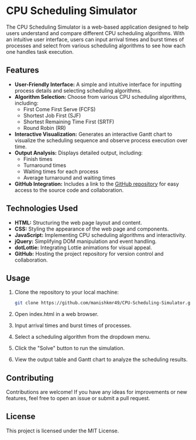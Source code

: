 # CPU Scheduling Simulator

The CPU Scheduling Simulator is a web-based application designed to help users understand and compare different CPU scheduling algorithms. With an intuitive user interface, users can input arrival times and burst times of processes and select from various scheduling algorithms to see how each one handles task execution.

## Features

- **User-Friendly Interface:** A simple and intuitive interface for inputting process details and selecting scheduling algorithms.
- **Algorithm Selection:** Choose from various CPU scheduling algorithms, including:
  - First Come First Serve (FCFS)
  - Shortest Job First (SJF)
  - Shortest Remaining Time First (SRTF)
  - Round Robin (RR)
- **Interactive Visualization:** Generates an interactive Gantt chart to visualize the scheduling sequence and observe process execution over time.
- **Output Analysis:** Displays detailed output, including:
  - Finish times
  - Turnaround times
  - Waiting times for each process
  - Average turnaround and waiting times
- **GitHub Integration:** Includes a link to the [GitHub repository](https://github.com/manishkmr49/CPU-Scheduling-Simulator) for easy access to the source code and collaboration.

## Technologies Used

- **HTML:** Structuring the web page layout and content.
- **CSS:** Styling the appearance of the web page and components.
- **JavaScript:** Implementing CPU scheduling algorithms and interactivity.
- **jQuery:** Simplifying DOM manipulation and event handling.
- **dotLottie:** Integrating Lottie animations for visual appeal.
- **GitHub:** Hosting the project repository for version control and collaboration.

## Usage

1. Clone the repository to your local machine:
   ```bash
   git clone https://github.com/manishkmr49/CPU-Scheduling-Simulator.git

2. Open index.html in a web browser.

3. Input arrival times and burst times of processes.
 
4. Select a scheduling algorithm from the dropdown menu.

4. Click the "Solve" button to run the simulation.

5. View the output table and Gantt chart to analyze the scheduling results.

## Contributing

Contributions are welcome! If you have any ideas for improvements or new features, feel free to open an issue or submit a pull request.

## License

This project is licensed under the MIT License.
